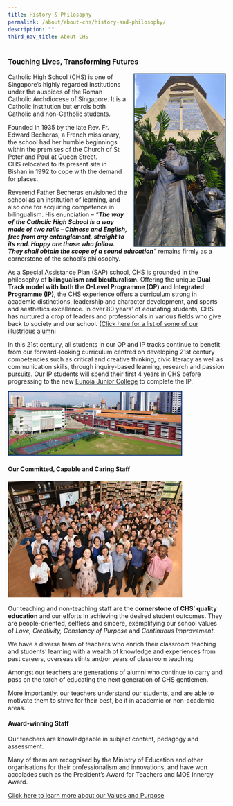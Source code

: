 ```yaml
---
title: History & Philosophy
permalink: /about/about-chs/history-and-philosophy/
description: ""
third_nav_title: About CHS
---
```

### Touching Lives, Transforming Futures

<img src="/images/about1.png" style="width:213px;height:400px;margin-left:15px;" align = "right"> Catholic High School (CHS) is one of Singapore’s highly regarded institutions under the auspices of the Roman Catholic Archdiocese of Singapore. It is a Catholic institution but enrols both Catholic and non-Catholic students.

Founded in 1935 by the late Rev. Fr. Edward Becheras, a French missionary, the school had her humble beginnings within the premises of the Church of St Peter and Paul at Queen Street. CHS relocated to its present site in Bishan in 1992 to cope with the demand for places.

Reverend Father Becheras envisioned the school as an institution of learning, and also one for acquiring competence in bilingualism. His enunciation – _“**The way of the Catholic High School is a way made of two rails – Chinese and English, free from any entanglement, straight to its end. Happy are those who follow. They shall obtain the scope of a sound education**”_ remains firmly as a cornerstone of the school’s philosophy.

As a Special Assistance Plan (SAP) school, CHS is grounded in the philosophy of **bilingualism and biculturalism**. Offering the unique **Dual Track model with both the O-Level Programme (OP) and Integrated Programme (IP)**, the CHS experience offers a curriculum strong in academic distinctions, leadership and character development, and sports and aesthetics excellence. In over 80 years’ of educating students, CHS has nurtured a crop of leaders and professionals in various fields who give back to society and our school. ([Click here for a list of some of our illustrious alumni](https://staging.d26k7rl81eo6rb.amplifyapp.com/about/about-chs/tradition-of-excellence/)

In this 21st century, all students in our OP and IP tracks continue to benefit from our forward-looking curriculum centred on developing 21st century competencies such as critical and creative thinking, civic literacy as well as communication skills, through inquiry-based learning, research and passion pursuits. Our IP students will spend their first 4 years in CHS before progressing to the new [Eunoia Junior College](https://staging.d26k7rl81eo6rb.amplifyapp.com/dual-track-curriculum/Integrated-Programme/about-eunoia-jc/) to complete the IP.

<img src="/images/about2.png" style="width:80%">

#### Our Committed, Capable and Caring Staff

<img src="/images/about3.png" style="width:80%">

Our teaching and non-teaching staff are the **cornerstone of CHS’ quality education** and our efforts in achieving the desired student outcomes. They are people-oriented, selfless and sincere, exemplifying our school values of _Love, Creativity, Constancy of Purpose_ and _Continuous Improvement_.

We have a diverse team of teachers who enrich their classroom teaching and students’ learning with a wealth of knowledge and experiences from past careers, overseas stints and/or years of classroom teaching.

Amongst our teachers are generations of alumni who continue to carry and pass on the torch of educating the next generation of CHS gentlemen.

More importantly, our teachers understand our students, and are able to motivate them to strive for their best, be it in academic or non-academic areas.

#### Award-winning Staff

Our teachers are knowledgeable in subject content, pedagogy and assessment.

Many of them are recognised by the Ministry of Education and other organisations for their professionalism and innovations, and have won accolades such as the President’s Award for Teachers and MOE Innergy Award.

[Click here to learn more about our Values and Purpose](https://staging.d26k7rl81eo6rb.amplifyapp.com/about/about-chs/values-and-purpose/)